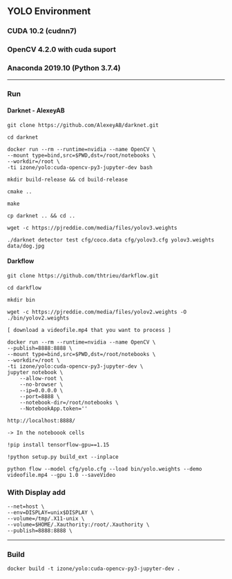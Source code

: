 ## YOLO Environment
### CUDA 10.2 (cudnn7)
### OpenCV 4.2.0 with cuda suport
### Anaconda 2019.10 (Python 3.7.4)
-----
### Run

#### Darknet - AlexeyAB
```
git clone https://github.com/AlexeyAB/darknet.git

cd darknet
```
```
docker run --rm --runtime=nvidia --name OpenCV \
--mount type=bind,src=$PWD,dst=/root/notebooks \
--workdir=/root \
-ti izone/yolo:cuda-opencv-py3-jupyter-dev bash
```
```
mkdir build-release && cd build-release

cmake ..

make

cp darknet .. && cd ..

wget -c https://pjreddie.com/media/files/yolov3.weights
```
```
./darknet detector test cfg/coco.data cfg/yolov3.cfg yolov3.weights data/dog.jpg
```

#### Darkflow
```
git clone https://github.com/thtrieu/darkflow.git

cd darkflow

mkdir bin

wget -c https://pjreddie.com/media/files/yolov2.weights -O ./bin/yolov2.weights

[ download a videofile.mp4 that you want to process ]
```
```
docker run --rm --runtime=nvidia --name OpenCV \
--publish=8888:8888 \
--mount type=bind,src=$PWD,dst=/root/notebooks \
--workdir=/root \
-ti izone/yolo:cuda-opencv-py3-jupyter-dev \
jupyter notebook \
	--allow-root \
	--no-browser \
	--ip=0.0.0.0 \
	--port=8888 \
	--notebook-dir=/root/notebooks \
	--NotebookApp.token=''
```
```
http://localhost:8888/
```
```
-> In the noteboook cells

!pip install tensorflow-gpu==1.15

!python setup.py build_ext --inplace

python flow --model cfg/yolo.cfg --load bin/yolo.weights --demo videofile.mp4 --gpu 1.0 --saveVideo
```

### With Display add
```
--net=host \
--env=DISPLAY=unix$DISPLAY \
--volume=/tmp/.X11-unix \
--volume=$HOME/.Xauthority:/root/.Xauthority \
--publish=8888:8888 \
```

-----
### Build
```
docker build -t izone/yolo:cuda-opencv-py3-jupyter-dev .
```
